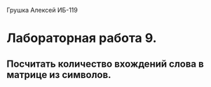 Грушка Алексей ИБ-119
# Лабораторная работа 9.
## Посчитать количество вхождений слова в матрице из символов.